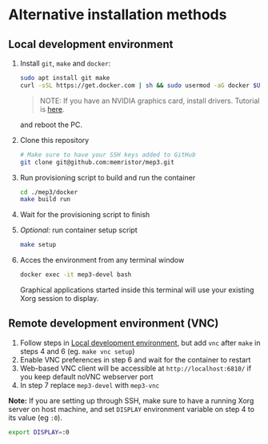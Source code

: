 # Alternative installation methods

## Local development environment

1) Install `git`, `make` and `docker`:

    ```sh
    sudo apt install git make
    curl -sSL https://get.docker.com | sh && sudo usermod -aG docker $USER
    ```
    > NOTE: If you have an NVIDIA graphics card, install drivers. Tutorial is [here](https://docs.nvidia.com/datacenter/cloud-native/container-toolkit/install-guide.html).

    and reboot the PC.

2) Clone this repository
    ```sh
    # Make sure to have your SSH keys added to GitHub
    git clone git@github.com:memristor/mep3.git
    ```

3) Run provisioning script to build and run the container
   ```sh
   cd ./mep3/docker
   make build run
   ```

4) Wait for the provisioning script to finish

5) _Optional:_ run container setup script
    ```sh
    make setup
    ```
6) Acces the environment from any terminal window
    ```sh
    docker exec -it mep3-devel bash
    ```
    Graphical applications started inside this terminal will use your existing Xorg session to display.

## Remote development environment (VNC)



1) Follow steps in [Local development environment](#local-development-environment), but add `vnc` after
   `make` in steps 4 and 6 (eg. `make vnc setup`)
2) Enable VNC preferences in step 6 and wait for the container to restart
3) Web-based VNC client will be accessible at `http://localhost:6810/` if you keep default noVNC webserver port
4) In step 7 replace `mep3-devel` with `mep3-vnc`

**Note:** If you are setting up through SSH, make sure to have a running Xorg server on host machine,
and set `DISPLAY` environment variable on step 4 to its value (eg `:0`).
```sh
export DISPLAY=:0
```
